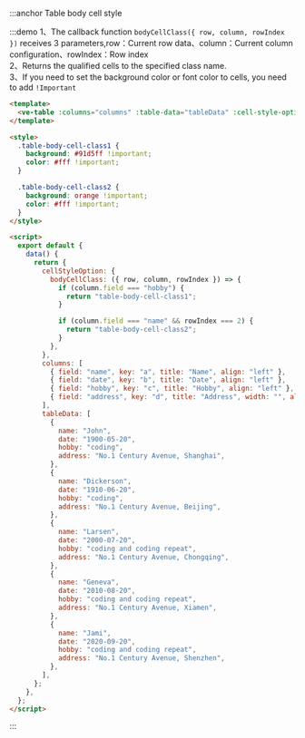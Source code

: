 :::anchor Table body cell style

:::demo 1、The callback function `bodyCellClass({ row, column, rowIndex })` receives 3 parameters,row：Current row data、column：Current column configuration、rowIndex：Row index<br>2、Returns the qualified cells to the specified class name.<br>3、If you need to set the background color or font color to cells, you need to add `!Important`

```html
<template>
  <ve-table :columns="columns" :table-data="tableData" :cell-style-option="cellStyleOption" />
</template>

<style>
  .table-body-cell-class1 {
    background: #91d5ff !important;
    color: #fff !important;
  }

  .table-body-cell-class2 {
    background: orange !important;
    color: #fff !important;
  }
</style>

<script>
  export default {
    data() {
      return {
        cellStyleOption: {
          bodyCellClass: ({ row, column, rowIndex }) => {
            if (column.field === "hobby") {
              return "table-body-cell-class1";
            }

            if (column.field === "name" && rowIndex === 2) {
              return "table-body-cell-class2";
            }
          },
        },
        columns: [
          { field: "name", key: "a", title: "Name", align: "left" },
          { field: "date", key: "b", title: "Date", align: "left" },
          { field: "hobby", key: "c", title: "Hobby", align: "left" },
          { field: "address", key: "d", title: "Address", width: "", align: "left" },
        ],
        tableData: [
          {
            name: "John",
            date: "1900-05-20",
            hobby: "coding",
            address: "No.1 Century Avenue, Shanghai",
          },
          {
            name: "Dickerson",
            date: "1910-06-20",
            hobby: "coding",
            address: "No.1 Century Avenue, Beijing",
          },
          {
            name: "Larsen",
            date: "2000-07-20",
            hobby: "coding and coding repeat",
            address: "No.1 Century Avenue, Chongqing",
          },
          {
            name: "Geneva",
            date: "2010-08-20",
            hobby: "coding and coding repeat",
            address: "No.1 Century Avenue, Xiamen",
          },
          {
            name: "Jami",
            date: "2020-09-20",
            hobby: "coding and coding repeat",
            address: "No.1 Century Avenue, Shenzhen",
          },
        ],
      };
    },
  };
</script>
```

:::

